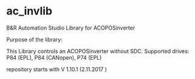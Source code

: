 # ac_invlib
B&amp;R Automation Studio Library for ACOPOSinverter

Purpose of the library:

This Library controls an ACOPOSinverter without SDC. Supported drives: P84 (EPL), P84 (CANopen), P74 (EPL) 

repository starts with V 1.10.1 (2.11.2017 )


